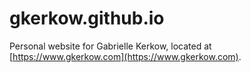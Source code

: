 # gkerkow.github.io
Personal website for Gabrielle Kerkow, located at [https://www.gkerkow.com](https://www.gkerkow.com).

